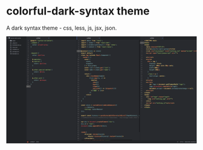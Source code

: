 # colorful-dark-syntax theme

A dark syntax theme - css, less, js, jsx, json.

![screenshot](./screenshot.png)
